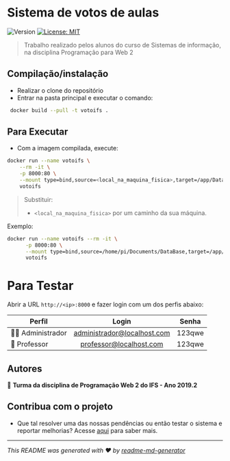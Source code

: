 # Sistema de votos de aulas

![Version](https://img.shields.io/badge/version-alpha-blue.svg?cacheSeconds=2592000)
[![License: MIT](https://img.shields.io/badge/License-MIT-yellow.svg)](#)

> Trabalho realizado pelos alunos do curso de Sistemas de informação, na disciplina Programação para Web 2

## Compilação/instalação

- Realizar o clone do repositório
- Entrar na pasta principal e executar o comando:

```sh
 docker build --pull -t votoifs .
 ```

## Para Executar

- Com a imagem compilada, execute:

```sh
docker run --name votoifs \
    --rm -it \
    -p 8000:80 \
    --mount type=bind,source=<local_na_maquina_fisica>,target=/app/DataBase \
    votoifs
```
> Substituir:
>  - `<local_na_maquina_fisica>` por um caminho da sua máquina.

Exemplo:

```sh
docker run --name votoifs --rm -it \
      -p 8000:80 \
      --mount type=bind,source=/home/pi/Documents/DataBase,target=/app/DataBase \
      votoifs
```

# Para Testar

Abrir a URL `http://<ip>:8000` e fazer login com um dos perfis abaixo:

Perfil | Login | Senha 
-------|:-----:|:----:|
👮🏻 Administrador | administrador@localhost.com | 123qwe
👨‍ Professor | professor@localhost.com | 123qwe

## Autores

👤 **Turma da disciplina de Programação Web 2 do IFS - Ano 2019.2**


## Contribua com o projeto

- Que tal resolver uma das nossas pendências ou então testar o sistema e reportar melhorias? Acesse [aqui](https://github.com/CBSIIFSLagarto/VotoIFS/issues) para saber mais.

***
_This README was generated with ❤️ by [readme-md-generator](https://github.com/kefranabg/readme-md-generator)_
